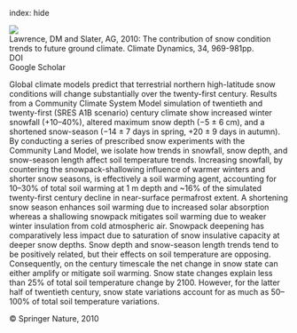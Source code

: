 index: hide

<div class="Citation">
    <div class="Citation-thumb CitationThumb-linked"  data-href="https://doi.org/10.1007/s00382-009-0537-4">
      <img src="https://static.claimspace.cloud/climate-study-static/refs/thumbs/12/Lawrence_and_Slater_2010-thumb.png" />
    </div>

  <div class="Citation-body">
    <div class="Citation-text">Lawrence, DM and Slater, AG, 2010: The contribution of snow condition trends to future ground climate. <span class="Article-journal">Climate Dynamics, </span><span class="Article-volume">34, </span>969-981pp.</div>
    <div class="Citation-links">
      <div class="CitationLink" data-href="https://doi.org/10.1007/s00382-009-0537-4">
        <div class="CitationLink-icon CitationLink-Doi"></div>
        <div class="CitationLink-text">DOI</div>
      </div>
      <div class="CitationLink" data-href="https://scholar.google.com/scholar?q=10.1007/s00382-009-0537-4">
        <div class="CitationLink-icon CitationLink-Scholar"></div>
        <div class="CitationLink-text">Google Scholar</div>
      </div>
    </div>
  </div>
</div>

Global climate models predict that terrestrial northern high-latitude snow conditions will change substantially over the twenty-first century. Results from a Community Climate System Model simulation of twentieth and twenty-first (SRES A1B scenario) century climate show increased winter snowfall (+10–40%), altered maximum snow depth (−5 ± 6 cm), and a shortened snow-season (−14 ± 7 days in spring, +20 ± 9 days in autumn). By conducting a series of prescribed snow experiments with the Community Land Model, we isolate how trends in snowfall, snow depth, and snow-season length affect soil temperature trends. Increasing snowfall, by countering the snowpack-shallowing influence of warmer winters and shorter snow seasons, is effectively a soil warming agent, accounting for 10–30% of total soil warming at 1 m depth and ~16% of the simulated twenty-first century decline in near-surface permafrost extent. A shortening snow season enhances soil warming due to increased solar absorption whereas a shallowing snowpack mitigates soil warming due to weaker winter insulation from cold atmospheric air. Snowpack deepening has comparatively less impact due to saturation of snow insulative capacity at deeper snow depths. Snow depth and snow-season length trends tend to be positively related, but their effects on soil temperature are opposing. Consequently, on the century timescale the net change in snow state can either amplify or mitigate soil warming. Snow state changes explain less than 25% of total soil temperature change by 2100. However, for the latter half of twentieth century, snow state variations account for as much as 50–100% of total soil temperature variations.

<div class="Citation-copy">
&copy; Springer Nature, 2010
</div>